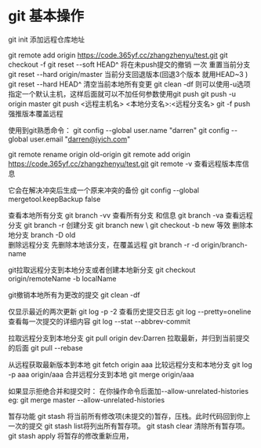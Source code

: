 
# git 基本操作
git init
添加远程仓库地址

git remote add origin https://code.365yf.cc/zhangzhenyu/test.git
git checkout -f
git reset --soft HEAD^   将在未push提交的撤销  一次
重置当前分支
git reset --hard origin/master
当前分支回退版本(回退3个版本 就用HEAD~3 )
git reset --hard HEAD^
清空当前本地所有变更
git clean -df 
则可以使用-u选项指定一个默认主机，这样后面就可以不加任何参数使用git push
git push -u origin master
git push <远程主机名> <本地分支名>:<远程分支名>
git -f push 强推版本覆盖远程

使用到git熟悉命令： 
git config --global user.name "darren"
git config --global user.email "darren@iyich.com"

git remote rename origin old-origin
git remote add origin https://code.365yf.cc/zhangzhenyu/test.git
git remote -v 查看远程版本库信息

它会在解决冲突后生成一个原来冲突的备份
git config --global mergetool.keepBackup false

查看本地所有分支
git branch  -vv
查看所有分支 和信息
git branch -va 
查看远程分支 
git branch -r 
创建分支
git branch new   \\ git checkout -b new  等效
删除本地分支
branch -D old  
删除远程分支 先删除本地该分支，在覆盖远程
git branch -r -d origin/branch-name  

git拉取远程分支到本地分支或者创建本地新分支
git checkout origin/remoteName -b localName

git撤销本地所有为更改的提交
git clean -df

仅显示最近的两次更新
git log -p -2
查看历史提交日志 
git log --pretty=oneline
查看每一次提交的详细内容
git log --stat --abbrev-commit

拉取远程分支到本地分支
 git pull origin dev:Darren
 拉取最新，并归到当前提交的后面
 git pull --rebase 

从远程获取最新版本到本地
git fetch origin aaa
比较远程分支和本地分支
 git log -p aaa origin/aaa
合并远程分支到本地
git merge origin/aaa

如果显示拒绝合并和提交时： 在你操作命令后面加--allow-unrelated-histories
eg:  git merge master --allow-unrelated-histories

暂存功能
git stash 将当前所有修改项(未提交的)暂存，压栈。此时代码回到你上一次的提交
git stash list将列出所有暂存项。
git stash clear 清除所有暂存项。
git stash apply 将暂存的修改重新应用，